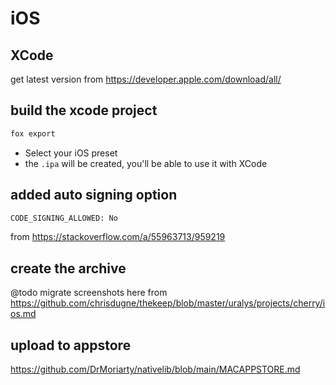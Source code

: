 # iOS

## XCode

get latest version from <https://developer.apple.com/download/all/>

## build the xcode project

```sh
fox export
```

- Select your iOS preset
- the `.ipa` will be created, you'll be able to use it with XCode

## added auto signing option

```sh
CODE_SIGNING_ALLOWED: No
```

from <https://stackoverflow.com/a/55963713/959219>

## create the archive

@todo migrate screenshots here from <https://github.com/chrisdugne/thekeep/blob/master/uralys/projects/cherry/ios.md>

## upload to appstore

<https://github.com/DrMoriarty/nativelib/blob/main/MACAPPSTORE.md>
